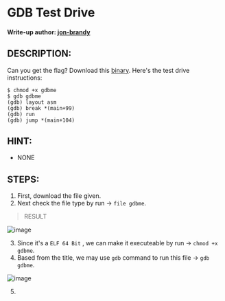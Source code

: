 # GDB Test Drive
#### Write-up author: [jon-brandy](https://github.com/jon-brandy)
## DESCRIPTION:
Can you get the flag? Download this [binary]().
Here's the test drive instructions:

    $ chmod +x gdbme
    $ gdb gdbme
    (gdb) layout asm
    (gdb) break *(main+99)
    (gdb) run
    (gdb) jump *(main+104)

## HINT:
- NONE
## STEPS:
1. First, download the file given.
2. Next check the file type by run -> `file gdbme`.

> RESULT

![image](https://user-images.githubusercontent.com/70703371/182019448-e5b53aeb-cb5c-4c77-badf-c3ada045cd38.png)

3. Since it's a `ELF 64 Bit` , we can make it executeable by run -> `chmod +x gdbme`.
4. Based from the title, we may use `gdb` command to run this file -> `gdb gdbme`.

![image](https://user-images.githubusercontent.com/70703371/182019516-1c8da663-a7cb-4206-8ffe-1b934dd128b8.png)

5. 
